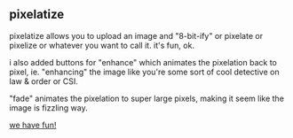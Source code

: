 pixelatize
---
pixelatize allows you to upload an image and "8-bit-ify" or pixelate or pixelize or whatever you want to call it. it's fun, ok.

i also added buttons for "enhance" which animates the pixelation back to pixel, ie. "enhancing" the image like you're some sort of cool detective on law & order or CSI.

"fade" animates the pixelation to super large pixels, making it seem like the image is fizzling way.

[we have fun!](http://jennmoney.biz)